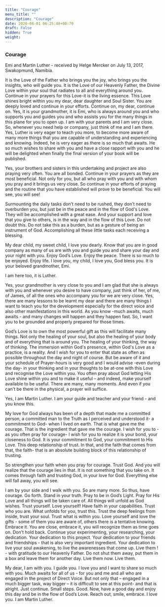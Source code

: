 ```yaml
---
title: "Courage"
menu_title: ""
description: "Courage"
date: 2020-08-01 06:25:48+00:70
draft: False
hidden: True
weight:
---
```

### Courage

Emi and Martin Luther - received by Helge Mercker on July 13, 2017, Swakopmund, Namibia.

It is the Love of the Father who brings you the joy, who brings you the insights, who will guide you. It is the Love of our Heavenly Father, the Divine Love within your soul that radiates to all and everything around you. Continue in your prayers for this Love-it is the living essence. This Love shines bright within you my dear, dear daughter and Soul Sister. You are deeply loved and continue in your efforts. Continue on, my dear, continue on. Yes, it is your grandmother, it is Emi, who is always around you and who supports you and guides you and who assists you for the many things in this plane for you to open up. I am with your parents and I am very close. So, whenever you need help or company, just think of me and I am there. Yes, Luther is very eager to teach you more, to become more aware of many more things that you are capable of understanding and experiencing and knowing. Indeed, he is very eager as there is so much that awaits. He so much wishes to share with you and have a close rapport with you and he will be delighted when finally the final version of your book will be published.

Yes, your brothers and sisters in this undertaking and project are also praying very often. You are all bonded. Continue in your prayers as they are most beneficial. Not only for you, but all who pray with you and with whom you pray and it brings us very close. So continue in your efforts of praying and the routine that you have established will prove to be beneficial. You will see, you will see!

Surmounting the daily tasks don't need to be rushed, they don't need to overburden you, but just be in the peace and in the flow of God's Love. They will be accomplished with a great ease. And your support and love that you give to others, is in the way and in the flow of this Love. Do not doubt this. Do not take this as a burden, but as a gesture of being an instrument of God. Accomplishing all these little tasks each receiving a blessing.  

My dear child, my sweet child, I love you dearly. Know that you are in good company as many of us are with you and guide you and share your day and your night with you. Enjoy God’s Love. Enjoy the peace. There is so much to be enjoyed. Enjoy life. I love you, my child, I love you, God bless you. It is your beloved grandmother, Emi.

I am here too, it is Luther.

Yes, your grandmother is very close to you and I am glad that she is always with you and whenever you desire to have company, just think of her, of me, of James, of all the ones who accompany you for we are very close. Yes, there are many lessons to be learnt my dear and there are many things I want to teach you for the development especially for the direct voice and also other manifestations in this world. As you know -much awaits, much awaits - and many changes will happen and they happen fast. So, I want you to be grounded and properly prepared for those times.  

God’s Love is to own the most powerful gift as this will facilitate many things. Not only the healing of your soul, but also the healing of your body and of everything that is around you. The healing of your thinking, the way of thinking. The immersion within God's presence, within God's Love as a practice, is a reality. And I wish for you to enter that state as often as possible throughout the day and night of course. But be aware of it and your schedule of Prayer-hours is very good and I would advise -even during the day- in your thinking and in your thoughts to be at-one with this Love and recognise the Love within you. You often pray about God letting His Love shine within you and to make it useful – and indeed, make yourself available to be useful. There are many, many moments. And even if you can't be there in the physical, a prayer will suffice.

Yes, I am Martin Luther. I am your guide and teacher and your friend - and you know this.

My love for God always has been of a depth that made me a committed person, a committed man to the Truth as I perceived and understood it- a commitment to God- when I lived on earth. That is what gave me the courage. That is the ingredient that gave me the courage. I wish for you to -as you often pray for courage- I wish for you to realize it is your bond, your closeness to God. It is your commitment to God, your commitment to His Love. This deep relationship of trust. In that, and the faith that comes from that, the faith- that is an absolute building block of this relationship of trusting.

So strengthen your faith when you pray for courage. Trust God. And you will realize that the courage lies in that. It is not something that you take on. It comes through faith and trusting God, in your love for God. Everything else will fall away, you will see.  

I am by your side and I walk with you. So are many more. So thus, have courage. Go forth. Stand in your truth. Pray to be in God’s Light. Pray for His Love and all things will be taken care of. All things will unfold as God wishes. Trust yourself. Love yourself! Have faith in your capabilities. Trust who you are.  What unfolds for you, trust this. Trust the deep feelings from inside, trust your soul. Trust what is within you. Love yourself and love the gifts - some of them you are aware of, others there is a tentative knowing. Embrace it. You are close, embrace it, you will recognize them as time goes on. Don't hold back. Continue your experimenting, your researching, your dedication. Your dedication to this project. Your dedication to your friends and friendships - that is also very important ingredient. Your dedication to live your soul awakening, to live the awarenesses that come up. Live them ! - with gratitude to our Heavenly Father. Do not shut them away, put them in a box and leave them for another day. Live them now. Live them.

My dear, I am with you. I guide you. I love you and I want to share so much with you. Much awaits for all of us - for you and me and all who are engaged in the project of Direct Voice. But not only that – engaged in a much bigger task, way bigger – it is difficult to see at this point-  and that is alright. Just continue. Small steps. Good. Now, have a good day and enjoy this day and be in the flow of God’s Love. Reach out, smile, embrace. I love you. I am Martin Luther.

